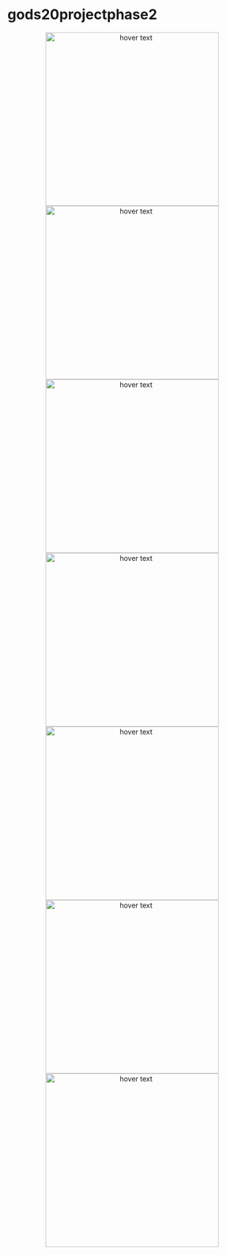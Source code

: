 # gods20projectphase2

<p align="center">
  <img src="app/src/main/res/drawable/a1.PNG" width="350" title="hover text">
   <img src="app/src/main/res/drawable/a2.PNG" width="350" title="hover text">
    <img src="app/src/main/res/drawable/a3.PNG" width="350" title="hover text">
     <img src="app/src/main/res/drawable/a4.PNG" width="350" title="hover text">
      <img src="app/src/main/res/drawable/a5.PNG" width="350" title="hover text">
       <img src="app/src/main/res/drawable/a6.PNG" width="350" title="hover text">
        <img src="app/src/main/res/drawable/a7.PNG" width="350" title="hover text">
</p>
